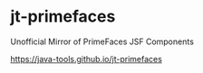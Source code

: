 # jt-primefaces

Unofficial Mirror of PrimeFaces JSF Components

https://java-tools.github.io/jt-primefaces
